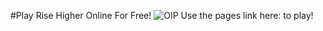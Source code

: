 #Play Rise Higher Online For Free!
![OIP](https://user-images.githubusercontent.com/128340547/226754010-7a3af789-b98d-4e56-a066-1d448f00921a.jpg)
Use the pages link here: to play!
